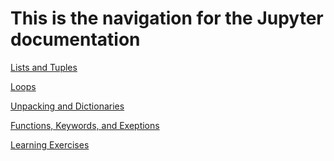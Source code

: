 # This is the navigation for the Jupyter documentation

[Lists and Tuples][1]

[Loops][3]

[Unpacking and Dictionaries][2]

[Functions, Keywords, and Exeptions][4]

[Learning Exercises][5]

[1]:Documentation/Lists_Tuple.ipynb
[2]:Documentation/Unpack_Dictionary_Emoji.ipynb
[3]:Documentation/Loops.ipynb
[4]:Documentation/Functions_KeywordArgs_Exceptions.ipynb
[5]:Documentation/LearningGames.ipynb
